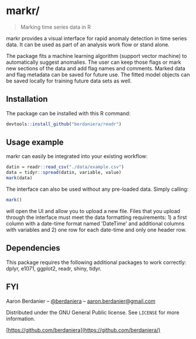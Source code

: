 # markr/
> Marking time series data in R

markr provides a visual interface for rapid anomaly detection in time series data. It can be used as part of an analysis work flow or stand alone.

The package fits a machine learning algorithm (support vector machine) to automatically suggest anomalies. The user can keep those flags or mark new sections of the data and add flag names and comments. Marked data and flag metadata can be saved for future use. The fitted model objects can be saved locally for training future data sets as well.

## Installation

The package can be installed with this R command:
```r
devtools::install_github("berdaniera/readr")
```

## Usage example

markr can easily be integrated into your existing workflow:

```r
datin = readr::read_csv("./data/example.csv")
data = tidyr::spread(datin, variable, value)
mark(data)
```

The interface can also be used without any pre-loaded data. Simply calling:
```r
mark()
```
will open the UI and allow you to upload a new file. Files that you upload through the interface must meet the data formatting requirements: 1) a first column with a date-time format named 'DateTime' and additional columns with variables and 2) one row for each date-time and only one header row.

## Dependencies

This package requires the following additional packages to work correctly: dplyr, e1071, ggplot2, readr, shiny, tidyr.

## FYI

Aaron Berdanier – [@berdaniera](https://twitter.com/berdaniera) – aaron.berdanier@gmail.com

Distributed under the GNU General Public license. See ``LICENSE`` for more information.

[https://github.com/berdaniera](https://github.com/berdaniera/)
